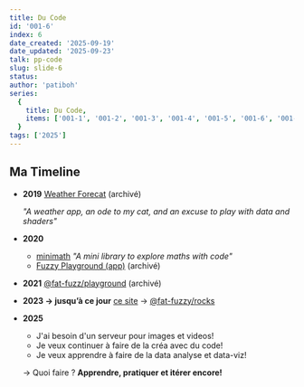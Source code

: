 ```yaml
---
title: Du Code
id: '001-6'
index: 6
date_created: '2025-09-19'
date_updated: '2025-09-23'
talk: pp-code
slug: slide-6
status: 
author: 'patiboh'
series:
  {
    title: Du Code,
    items: ['001-1', '001-2', '001-3', '001-4', '001-5', '001-6', '001-7', '001-8'],
  }
tags: ['2025']
---
```



## Ma Timeline

- **2019** [Weather Forecat](https://github.com/patiboh/weatherforecat) (archivé)

  _"A weather app, an ode to my cat, and an excuse to play with data and shaders"_
- **2020**
  - [minimath](https://github.com/patiboh/minimath) _"A mini library to explore maths with code"_
  - [Fuzzy Playground (app)](https://fuzzy-playground.vercel.app/) (archivé)
- **2021** [@fat-fuzz/playground](https://github.com/fat-fuzzy/playground) (archivé)
- **2023 → jusqu’à ce jour** [ce site](https://rocks.pages.dev) → [@fat-fuzzy/rocks](https://github.com/fat-fuzzy/rocks)
- **2025**
  - J'ai besoin d'un serveur pour images et videos!
  - Je veux continuer à faire de la créa avec du code!
  - Je veux apprendre à faire de la data analyse et data-viz!

  → Quoi faire ? **Apprendre, pratiquer et itérer encore!**
